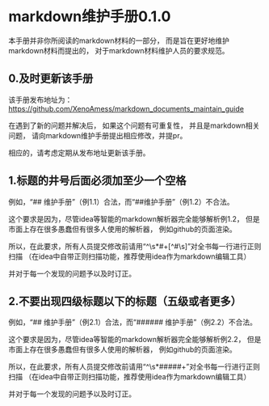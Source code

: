 # markdown维护手册0.1.0
本手册并非你所阅读的markdown材料的一部分，
而是旨在更好地维护markdown材料而提出的，
对于markdown材料维护人员的要求规范。

## 0.及时更新该手册
该手册发布地址为：
https://github.com/XenoAmess/markdown_documents_maintain_guide

在遇到了新的问题并解决后，
如果这个问题有可重复性，
并且是markdown相关问题，
请向markdown维护手册提出相应修改，并提pr。

相应的，请考虑定期从发布地址更新该手册。

## 1.标题的井号后面必须加至少一个空格
例如，“## 维护手册”（例1.1）合法，而“##维护手册”（例1.2）不合法。

这个要求是因为，尽管idea等智能的markdown解析器完全能够解析例1.2，
但是市面上存在很多愚蠢但有很多人使用的解析器，
例如github的页面渲染。

所以，在此要求，所有人员提交修改前请用“^\s*#+[^#\s]”对全书每一行进行正则扫描
（在idea中自带正则扫描功能，推荐使用idea作为markdown编辑工具）

并对于每一个发现的问题予以及时订正。

## 2.不要出现四级标题以下的标题（五级或者更多）
例如，“## 维护手册”（例2.1）合法，而“###### 维护手册”（例2.2）不合法。

这个要求是因为，尽管idea等智能的markdown解析器完全能够解析例2.2，
但是市面上存在很多愚蠢但有很多人使用的解析器，
例如github的页面渲染。

所以，在此要求，所有人员提交修改前请用“^\s*#####+”对全书每一行进行正则扫描
（在idea中自带正则扫描功能，推荐使用idea作为markdown编辑工具）

并对于每一个发现的问题予以及时订正。
